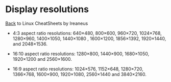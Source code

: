 # Display resolutions

[Back](README.md) to Linux CheatSheets by Ireaneus

- 4:3 aspect ratio resolutions: 640×480, 800×600, 960×720, 1024×768, 1280×960, 1400×1050, 1440×1080 , 1600×1200, 1856×1392, 1920×1440, and 2048×1536.

- 16:10 aspect ratio resolutions: 1280×800, 1440×900, 1680×1050, 1920×1200 and 2560×1600.

- 16:9 aspect ratio resolutions: 1024×576, 1152×648, 1280×720, 1366×768, 1600×900, 1920×1080, 2560×1440 and 3840×2160.
